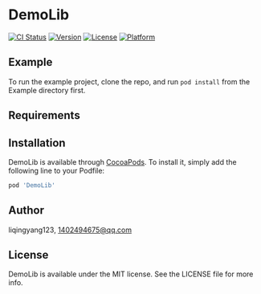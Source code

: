 # DemoLib

[![CI Status](https://img.shields.io/travis/liqingyang123/DemoLib.svg?style=flat)](https://travis-ci.org/liqingyang123/DemoLib)
[![Version](https://img.shields.io/cocoapods/v/DemoLib.svg?style=flat)](https://cocoapods.org/pods/DemoLib)
[![License](https://img.shields.io/cocoapods/l/DemoLib.svg?style=flat)](https://cocoapods.org/pods/DemoLib)
[![Platform](https://img.shields.io/cocoapods/p/DemoLib.svg?style=flat)](https://cocoapods.org/pods/DemoLib)

## Example

To run the example project, clone the repo, and run `pod install` from the Example directory first.

## Requirements

## Installation

DemoLib is available through [CocoaPods](https://cocoapods.org). To install
it, simply add the following line to your Podfile:

```ruby
pod 'DemoLib'
```

## Author

liqingyang123, 1402494675@qq.com

## License

DemoLib is available under the MIT license. See the LICENSE file for more info.
